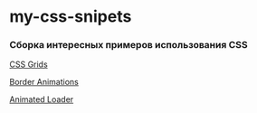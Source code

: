 # my-css-snipets
### Сборка интересных примеров использования CSS

[CSS Grids](CSS%20Grids)

[Border Animations](Border%20Animation)

[Animated Loader](CSS%20Animated%20Loader)
